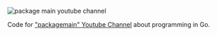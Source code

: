 ![package main youtube channel](https://raw.githubusercontent.com/plutov/packagemain/master/logo.png)

Code for ["packagemain" Youtube Channel](https://www.youtube.com/packagemain) about programming in Go.
